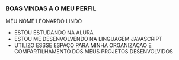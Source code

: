 ### BOAS VINDAS A O MEU PERFIL 

MEU NOME LEONARDO LINDO

- ESTOU ESTUDANDO NA ALURA
- ESTOU ME DESENVOLVENDO NA LINGUAGEM JAVASCRIPT
- UTILIZO ESSSE ESPAÇO PARA MINHA ORGANIZAÇAO E COMPARTILHAMENTO DOS MEUS PROJETOS DESENVOLVIDOS
